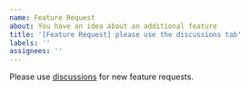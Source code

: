 ```yaml
---
name: Feature Request
about: You have an idea about an additional feature
title: '[Feature Request] please use the discussions tab'
labels: ''
assignees: ''
---
```


Please use [discussions](https://github.com/open-wc/open-wc/discussions/new) for new feature requests.
